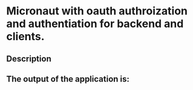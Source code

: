 # Micronaut with oauth authroization and authentiation for backend and clients.

## Description

## The output of the application is:

```terminaloutput
```
